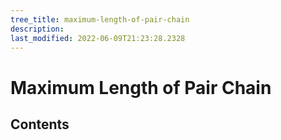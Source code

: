 ```yaml
---
tree_title: maximum-length-of-pair-chain
description: 
last_modified: 2022-06-09T21:23:28.2328
---
```


# Maximum Length of Pair Chain

## Contents
